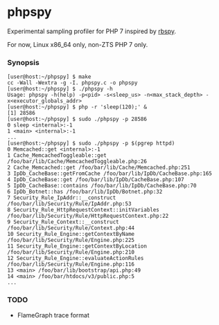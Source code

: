# phpspy

Experimental sampling profiler for PHP 7 inspired by [rbspy][0].

For now, Linux x86_64 only, non-ZTS PHP 7 only.

### Synopsis

    [user@host:~/phpspy] $ make
    cc -Wall -Wextra -g -I. phpspy.c -o phpspy
    [user@host:~/phpspy] $ ./phpspy -h
    Usage: phpspy -h(help) -p<pid> -s<sleep_us> -n<max_stack_depth> -x<executor_globals_addr>
    [user@host:~/phpspy] $ php -r 'sleep(120);' &
    [1] 28586
    [user@host:~/phpspy] $ sudo ./phpspy -p 28586
    0 sleep <internal>:-1
    1 <main> <internal>:-1
    ...
    [user@host:~/phpspy] $ sudo ./phpspy -p $(pgrep httpd)
    0 Memcached::get <internal>:-1
    1 Cache_MemcachedToggleable::get /foo/bar/lib/Cache/MemcachedToggleable.php:26
    2 Cache_Memcached::get /foo/bar/lib/Cache/Memcached.php:251
    3 IpDb_CacheBase::getFromCache /foo/bar/lib/IpDb/CacheBase.php:165
    4 IpDb_CacheBase::get /foo/bar/lib/IpDb/CacheBase.php:107
    5 IpDb_CacheBase::contains /foo/bar/lib/IpDb/CacheBase.php:70
    6 IpDb_Botnet::has /foo/bar/lib/IpDb/Botnet.php:32
    7 Security_Rule_IpAddr::__construct /foo/bar/lib/Security/Rule/IpAddr.php:53
    8 Security_Rule_HttpRequestContext::initVariables /foo/bar/lib/Security/Rule/HttpRequestContext.php:22
    9 Security_Rule_Context::__construct /foo/bar/lib/Security/Rule/Context.php:44
    10 Security_Rule_Engine::getContextByName /foo/bar/lib/Security/Rule/Engine.php:225
    11 Security_Rule_Engine::getContextByLocation /foo/bar/lib/Security/Rule/Engine.php:210
    12 Security_Rule_Engine::evaluateActionRules /foo/bar/lib/Security/Rule/Engine.php:116
    13 <main> /foo/bar/lib/bootstrap/api.php:49
    14 <main> /foo/bar/htdocs/v3/public.php:5
    ...

### TODO

* FlameGraph trace format

[0]: https://github.com/rbspy/rbspy
